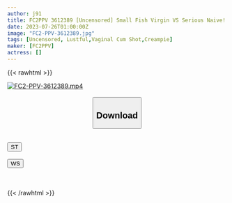 ```yaml
---
author: j91
title: FC2PPV 3612389 [Uncensored] Small Fish Virgin VS Serious Naive! For The First Time In My Life, I Expose My Female Face By Dripping Lustful Drool On A Meat Stick That Stands Up. Even After Vaginal Cum Shot, She Requests A Cock Herself And Inserts A Meat Stick And Gets Disturbed!
date: 2023-07-26T01:00:00Z
image: "FC2-PPV-3612389.jpg"
tags: [Uncensored, Lustful,Vaginal Cum Shot,Creampie]
maker: [FC2PPV]
actress: []
---
```



{{< rawhtml >}}

<div class="video" data-videoid="b3bgva6oapHPby7">
    <a href="javascript:;">
        <img src="https://my.j91.asia/posts/FC2-PPV-3612389/FC2-PPV-3612389.jpg" width="WIDTH" height="HEIGHT" alt="FC2-PPV-3612389.mp4" loading="lazy">
    </a>
</div>

<script type="text/javascript" src="https://j91.asia/asset/on-demand-st.js"></script>

<br>
  <link rel="stylesheet" href="https://j91.asia/asset/bs5.css">
  
  <center>
  <button class="btn btn-primary" type="button" data-bs-toggle="collapse" data-bs-target=".multi-collapse" aria-expanded="false" aria-controls="multiCollapseExample1 multiCollapseExample2"><h2>Download</h2></button></center>
</p>
<div class="row">
  <div class="col">
    <div class="collapse multi-collapse" id="multiCollapseExample1">
      <div class="card card-body">
	      	      <br>
<div class="buttons">  
<a href="https://streamtape.to/v/b3bgva6oapHPby7"><button class="btn-hover color-3"><i class="fa fa-download"></i> ST</button></a></div>
    </div>
  </div>
</div>
  <div class="col">
    <div class="collapse multi-collapse" id="multiCollapseExample2">
      <div class="card card-body">
	      <br>
<div class="buttons">
    <a href="https://wolfstream.tv/yt6hvopfmvp2.html"><button class="btn-hover color-9"><i class="fa fa-download"></i> WS</button></a></div>
<br><br>
      </div>
    </div>
  </div>
</div>

{{< /rawhtml >}}

